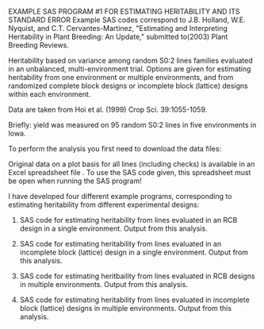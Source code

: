 
EXAMPLE SAS PROGRAM #1 FOR ESTIMATING HERITABILITY AND ITS STANDARD ERROR
Example SAS codes correspond to J.B. Holland, W.E. Nyquist, and C.T. Cervantes-Martinez, "Estimating and Interpreting Heritability in Plant Breeding: An Update," submitted to(2003) Plant Breeding Reviews.  

Heritability based on variance among random S0:2 lines families evaluated in an unbalanced, multi-environment trial.  Options are given for estimating heritability from one environment or multiple environments, and from randomized complete block designs or incomplete block (lattice) designs within each environment.

Data are taken from Hoi et al. (1999)   Crop Sci. 39:1055-1059.

Briefly: yield was measured on 95 random S0:2 lines in five environments in Iowa.

To perform the analysis you first need to download the data files:

Original data on a plot basis for all lines (including checks) is available in an Excel spreadsheet file .  To use the SAS code given, this spreadsheet must be open when running the SAS program!

I have developed four different example programs, corresponding to estimating heritability from different experimental designs:

1. SAS code for estimating heritability from lines evaluated in an RCB design in a single environment.  Output from this analysis.

2. SAS code for estimating heritability from lines evaluated in an incomplete block (lattice) design in a single environment.   Output from this analysis.

3. SAS code for estimating heritbaility from lines evaluated in RCB designs in multiple environments.  Output from this analysis.

4. SAS code for estimating heritability from lines evaluated in incomplete block (lattice) designs in multiple environments.   Output from this analysis.
